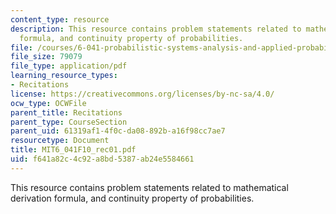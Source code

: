 ```yaml
---
content_type: resource
description: This resource contains problem statements related to mathematical derivation
  formula, and continuity property of probabilities.
file: /courses/6-041-probabilistic-systems-analysis-and-applied-probability-fall-2010/f641a82c4c92a8bd5387ab24e5584661_MIT6_041F10_rec01.pdf
file_size: 79079
file_type: application/pdf
learning_resource_types:
- Recitations
license: https://creativecommons.org/licenses/by-nc-sa/4.0/
ocw_type: OCWFile
parent_title: Recitations
parent_type: CourseSection
parent_uid: 61319af1-4f0c-da08-892b-a16f98cc7ae7
resourcetype: Document
title: MIT6_041F10_rec01.pdf
uid: f641a82c-4c92-a8bd-5387-ab24e5584661
---
```

This resource contains problem statements related to mathematical derivation formula, and continuity property of probabilities.